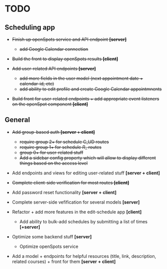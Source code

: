 # TODO #

## Scheduling app ##

* ~~Finish up openSpots service and API endpoint **[server]**~~
  - ~~add Google Calendar connection~~

* ~~Build the front to display openSpots results **[client]**~~

* ~~Add user-related API endpoints **[server]**~~
  - ~~add more fields in the user model (next appointment date + calendar-id, etc)~~
  - ~~add ability to edit profile and create Google Calendar appointmnents~~

* ~~Build front for user-related endpoints + add appropriate event listeners on the openSpot component **[client]**~~

## General ##

* ~~Add group-based auth **[server + client]**~~
  - ~~require group 2+ for schedule C_UD routes~~
  - ~~require group 1+ for schedule _R__ routes~~
  - ~~group 0+ for user-related stuff~~
  - ~~Add a sidebar config property which will allow to display different things based on the access level~~

* Add endpoints and views for editing user-related stuff **[server + client]**

* ~~Complete client-side verification for most routes **[client]**~~

* Add password reset functionality **[server + client]**

* Complete server-side vefification for several models **[server]**

* Refactor + add more features in the edit-schedule app **[client]**
  - Add ability to bulk-add schedules by submitting a list of times **[+server]**

* Optimize some backend stuff **[server]**
  - Optimize openSpots service

* Add a model + endpoints for helpful resources (title, link, description, related courses) + front for them **[server + client]**

